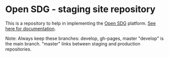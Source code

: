 # Open SDG - staging site repository

This is a repository to help in implementing the [Open SDG](https://github.com/open-sdg/open-sdg) platform. [See here for documentation](https://open-sdg.readthedocs.io).

Note: 
Always keep these branches: develop, gh-pages, master
"develop" is the main branch. 
"master" links between staging and production repositories.












